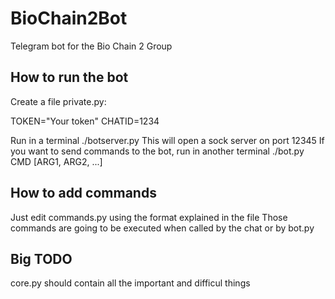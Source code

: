 # BioChain2Bot
Telegram bot for the Bio Chain 2 Group

## How to run the bot

Create a file private.py:

TOKEN="Your token"
CHATID=1234

Run in a terminal ./botserver.py
This will open a sock server on port 12345
If you want to send commands to the bot, run in another terminal ./bot.py CMD [ARG1, ARG2, ...]

## How to add commands

Just edit commands.py using the format explained in the file
Those commands are going to be executed when called by the chat or by bot.py

## Big TODO

core.py should contain all the important and difficul things
